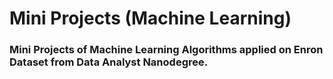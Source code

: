 # Mini Projects (Machine Learning)

### Mini Projects of Machine Learning Algorithms applied on Enron Dataset from Data Analyst Nanodegree.
